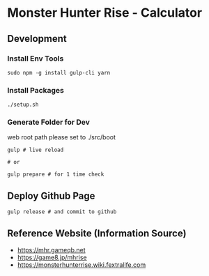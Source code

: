 # Monster Hunter Rise - Calculator

## Development

### Install Env Tools

~~~
sudo npm -g install gulp-cli yarn
~~~

### Install Packages

~~~
./setup.sh
~~~

### Generate Folder for Dev

web root path please set to ./src/boot

~~~
gulp # live reload

# or

gulp prepare # for 1 time check
~~~

## Deploy Github Page

~~~
gulp release # and commit to github
~~~

## Reference Website (Information Source)

* https://mhr.gameqb.net
* https://game8.jp/mhrise
* https://monsterhunterrise.wiki.fextralife.com
